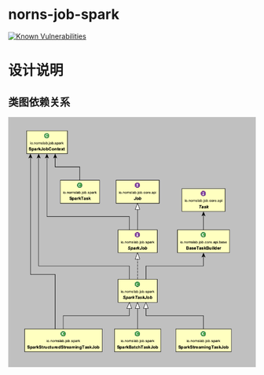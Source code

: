 # norns-job-spark
[![Known Vulnerabilities](https://snyk.io//test/github/NornsLab/norns-job/badge.svg?targetFile=norns-job-spark/build.gradle)](https://snyk.io//test/github/NornsLab/norns-job?targetFile=norns-job-spark/build.gradle)

# 设计说明

## 类图依赖关系
![job-spark.CDA.png](./docs/design/job-spark.CDA.20191024.v1.png)